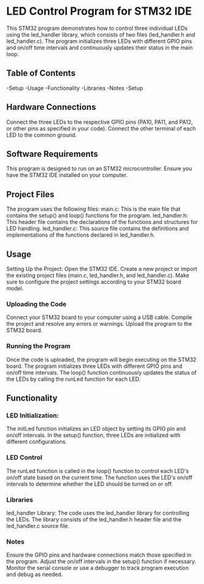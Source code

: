 # LED Control Program for STM32 IDE

This STM32 program demonstrates how to control three individual LEDs using the led_handler library, which consists of two files (led_handler.h and led_handler.c). The program initializes three LEDs with different GPIO pins and on/off time intervals and continuously updates their status in the main loop.

## Table of Contents
-Setup
-Usage
-Functionality
-Libraries
-Notes
-Setup

## Hardware Connections
Connect the three LEDs to the respective GPIO pins (PA10, PA11, and PA12, or other pins as specified in your code).
Connect the other terminal of each LED to the common ground.

## Software Requirements
This program is designed to run on an STM32 microcontroller.
Ensure you have the STM32 IDE installed on your computer.

## Project Files
The program uses the following files:
main.c: This is the main file that contains the setup() and loop() functions for the program.
led_handler.h: This header file contains the declarations of the functions and structures for LED handling.
led_handler.c: This source file contains the definitions and implementations of the functions declared in led_handler.h.

## Usage
Setting Up the Project:
Open the STM32 IDE.
Create a new project or import the existing project files (main.c, led_handler.h, and led_handler.c).
Make sure to configure the project settings according to your STM32 board model.

### Uploading the Code
Connect your STM32 board to your computer using a USB cable.
Compile the project and resolve any errors or warnings.
Upload the program to the STM32 board.

### Running the Program
Once the code is uploaded, the program will begin executing on the STM32 board.
The program initializes three LEDs with different GPIO pins and on/off time intervals.
The loop() function continuously updates the status of the LEDs by calling the runLed function for each LED.

## Functionality
### LED Initialization:
The initLed function initializes an LED object by setting its GPIO pin and on/off intervals.
In the setup() function, three LEDs are initialized with different configurations.

### LED Control
The runLed function is called in the loop() function to control each LED's on/off state based on the current time.
The function uses the LED's on/off intervals to determine whether the LED should be turned on or off.

### Libraries
led_handler Library:
The code uses the led_handler library for controlling the LEDs.
The library consists of the led_handler.h header file and the led_handler.c source file.

### Notes
Ensure the GPIO pins and hardware connections match those specified in the program.
Adjust the on/off intervals in the setup() function if necessary.
Monitor the serial console or use a debugger to track program execution and debug as needed.
